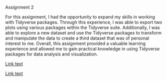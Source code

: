 


Assignment 2

For this assignment, I had the opportunity to expand my skills in working with Tidyverse packages. Through this experience, I was able to export two plots using various packages within the Tidyverse suite. Additionally, I was able to explore a new dataset and use the Tidyverse packages to transform and manipulate the data to create a third dataset that was of personal interest to me. Overall, this assignment provided a valuable learning experience and allowed me to gain practical knowledge in using Tidyverse packages for data analysis and visualization.

 
<a href="Rplot2.jpg">Link text</a>

<a href="Rplotone.jpg">Link text</a>